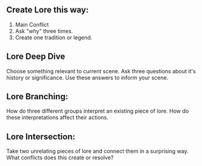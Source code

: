 ## Create Lore this way:
1. Main Conflict
2. Ask "why" three times.
3. Create one tradition or legend.

## Lore Deep Dive
Choose something relevant to current scene.
Ask three questions about it's history or significance.
Use these answers to inform your scene.

## Lore Branching:
How do three different groups interpret an existing piece of lore. How do these interpretations affect their actions.

## Lore Intersection:
Take two unrelating pieces of lore and connect them in a surprising way.
What conflicts does this create or resolve?